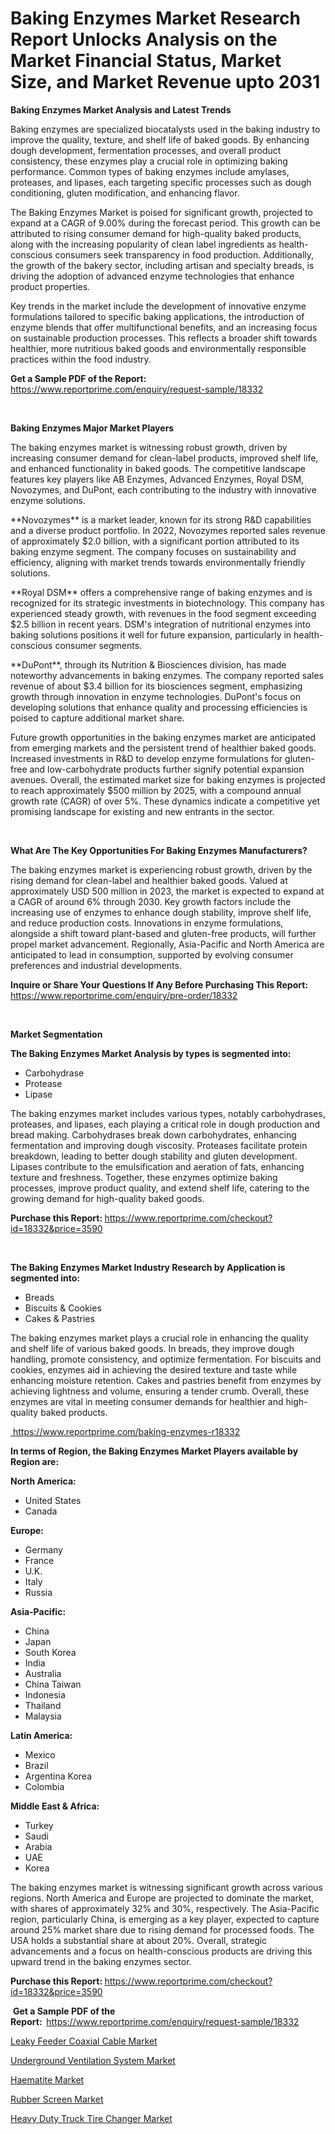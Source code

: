 <p><h1>Baking Enzymes Market Research Report Unlocks Analysis on the Market Financial Status, Market Size, and Market Revenue upto 2031</h1></p><p><strong>Baking Enzymes Market Analysis and Latest Trends</strong></p>
<p><p>Baking enzymes are specialized biocatalysts used in the baking industry to improve the quality, texture, and shelf life of baked goods. By enhancing dough development, fermentation processes, and overall product consistency, these enzymes play a crucial role in optimizing baking performance. Common types of baking enzymes include amylases, proteases, and lipases, each targeting specific processes such as dough conditioning, gluten modification, and enhancing flavor.</p><p>The Baking Enzymes Market is poised for significant growth, projected to expand at a CAGR of 9.00% during the forecast period. This growth can be attributed to rising consumer demand for high-quality baked products, along with the increasing popularity of clean label ingredients as health-conscious consumers seek transparency in food production. Additionally, the growth of the bakery sector, including artisan and specialty breads, is driving the adoption of advanced enzyme technologies that enhance product properties. </p><p>Key trends in the market include the development of innovative enzyme formulations tailored to specific baking applications, the introduction of enzyme blends that offer multifunctional benefits, and an increasing focus on sustainable production processes. This reflects a broader shift towards healthier, more nutritious baked goods and environmentally responsible practices within the food industry.</p></p>
<p><strong>Get a Sample PDF of the Report:&nbsp;</strong> <a href="https://www.reportprime.com/enquiry/request-sample/18332?utm_campaign=1949&utm_medium=2&utm_source=Github&utm_content=ia&utm_term=24122024&utm_id=baking-enzymes">https://www.reportprime.com/enquiry/request-sample/18332</a></p>
<p>&nbsp;</p>
<p><strong>Baking Enzymes Major Market Players</strong></p>
<p><p>The baking enzymes market is witnessing robust growth, driven by increasing consumer demand for clean-label products, improved shelf life, and enhanced functionality in baked goods. The competitive landscape features key players like AB Enzymes, Advanced Enzymes, Royal DSM, Novozymes, and DuPont, each contributing to the industry with innovative enzyme solutions.</p><p>**Novozymes** is a market leader, known for its strong R&D capabilities and a diverse product portfolio. In 2022, Novozymes reported sales revenue of approximately $2.0 billion, with a significant portion attributed to its baking enzyme segment. The company focuses on sustainability and efficiency, aligning with market trends towards environmentally friendly solutions.</p><p>**Royal DSM** offers a comprehensive range of baking enzymes and is recognized for its strategic investments in biotechnology. This company has experienced steady growth, with revenues in the food segment exceeding $2.5 billion in recent years. DSM's integration of nutritional enzymes into baking solutions positions it well for future expansion, particularly in health-conscious consumer segments.</p><p>**DuPont**, through its Nutrition & Biosciences division, has made noteworthy advancements in baking enzymes. The company reported sales revenue of about $3.4 billion for its biosciences segment, emphasizing growth through innovation in enzyme technologies. DuPont's focus on developing solutions that enhance quality and processing efficiencies is poised to capture additional market share.</p><p>Future growth opportunities in the baking enzymes market are anticipated from emerging markets and the persistent trend of healthier baked goods. Increased investments in R&D to develop enzyme formulations for gluten-free and low-carbohydrate products further signify potential expansion avenues. Overall, the estimated market size for baking enzymes is projected to reach approximately $500 million by 2025, with a compound annual growth rate (CAGR) of over 5%. These dynamics indicate a competitive yet promising landscape for existing and new entrants in the sector.</p></p>
<p>&nbsp;</p>
<p><strong>What Are The Key Opportunities For Baking Enzymes Manufacturers?</strong></p>
<p><p>The baking enzymes market is experiencing robust growth, driven by the rising demand for clean-label and healthier baked goods. Valued at approximately USD 500 million in 2023, the market is expected to expand at a CAGR of around 6% through 2030. Key growth factors include the increasing use of enzymes to enhance dough stability, improve shelf life, and reduce production costs. Innovations in enzyme formulations, alongside a shift toward plant-based and gluten-free products, will further propel market advancement. Regionally, Asia-Pacific and North America are anticipated to lead in consumption, supported by evolving consumer preferences and industrial developments.</p></p>
<p><strong>Inquire or Share Your Questions If Any Before Purchasing This Report:</strong> <a href="https://www.reportprime.com/enquiry/pre-order/18332?utm_campaign=1949&utm_medium=2&utm_source=Github&utm_content=ia&utm_term=24122024&utm_id=baking-enzymes">https://www.reportprime.com/enquiry/pre-order/18332</a></p>
<p>&nbsp;</p>
<p><strong>Market Segmentation</strong></p>
<p><strong>The Baking Enzymes Market Analysis by types is segmented into:</strong></p>
<p><ul><li>Carbohydrase</li><li>Protease</li><li>Lipase</li></ul></p>
<p><p>The baking enzymes market includes various types, notably carbohydrases, proteases, and lipases, each playing a critical role in dough production and bread making. Carbohydrases break down carbohydrates, enhancing fermentation and improving dough viscosity. Proteases facilitate protein breakdown, leading to better dough stability and gluten development. Lipases contribute to the emulsification and aeration of fats, enhancing texture and freshness. Together, these enzymes optimize baking processes, improve product quality, and extend shelf life, catering to the growing demand for high-quality baked goods.</p></p>
<p><strong>Purchase this Report:&nbsp;</strong><a href="https://www.reportprime.com/checkout?id=18332&price=3590&utm_campaign=1949&utm_medium=2&utm_source=Github&utm_content=ia&utm_term=24122024&utm_id=baking-enzymes">https://www.reportprime.com/checkout?id=18332&price=3590</a></p>
<p>&nbsp;</p>
<p><strong>The Baking Enzymes Market Industry Research by Application is segmented into:</strong></p>
<p><ul><li>Breads</li><li>Biscuits & Cookies</li><li>Cakes & Pastries</li></ul></p>
<p><p>The baking enzymes market plays a crucial role in enhancing the quality and shelf life of various baked goods. In breads, they improve dough handling, promote consistency, and optimize fermentation. For biscuits and cookies, enzymes aid in achieving the desired texture and taste while enhancing moisture retention. Cakes and pastries benefit from enzymes by achieving lightness and volume, ensuring a tender crumb. Overall, these enzymes are vital in meeting consumer demands for healthier and high-quality baked products.</p></p>
<p><a href="https://www.reportprime.com/baking-enzymes-r18332?utm_campaign=1949&utm_medium=2&utm_source=Github&utm_content=ia&utm_term=24122024&utm_id=baking-enzymes">&nbsp;https://www.reportprime.com/baking-enzymes-r18332</a></p>
<p><strong>In terms of Region, the Baking Enzymes Market Players available by Region are:</strong></p>
<p>
    <p> <strong> North America: </strong>
        <ul>
            <li>United States</li>
            <li>Canada</li>
        </ul>
        </p> 
    <p> <strong> Europe: </strong>
        <ul>
            <li>Germany</li>
            <li>France</li>
            <li>U.K.</li>
            <li>Italy</li>
            <li>Russia</li>
        </ul>
        </p> 
    <p> <strong> Asia-Pacific: </strong>
        <ul>
            <li>China</li>
            <li>Japan</li>
            <li>South Korea</li>
            <li>India</li>
            <li>Australia</li>
            <li>China Taiwan</li>
            <li>Indonesia</li>
            <li>Thailand</li>
            <li>Malaysia</li>
        </ul>
        </p> 
    <p> <strong> Latin America: </strong>
        <ul>
            <li>Mexico</li>
            <li>Brazil</li>
            <li>Argentina Korea</li>
            <li>Colombia</li>
        </ul>
        </p> 
    <p> <strong> Middle East & Africa: </strong>
        <ul>
            <li>Turkey</li>
            <li>Saudi</li>
            <li>Arabia</li>
            <li>UAE</li>
            <li>Korea</li>
        </ul>
    </p>
    </p>
<p><p>The baking enzymes market is witnessing significant growth across various regions. North America and Europe are projected to dominate the market, with shares of approximately 32% and 30%, respectively. The Asia-Pacific region, particularly China, is emerging as a key player, expected to capture around 25% market share due to rising demand for processed foods. The USA holds a substantial share at about 20%. Overall, strategic advancements and a focus on health-conscious products are driving this upward trend in the baking enzymes sector.</p></p>
<p><strong>Purchase this Report: </strong><a href="https://www.reportprime.com/checkout?id=18332&price=3590&utm_campaign=1949&utm_medium=2&utm_source=Github&utm_content=ia&utm_term=24122024&utm_id=baking-enzymes">https://www.reportprime.com/checkout?id=18332&price=3590</a></p>
<p>&nbsp;<strong>Get a Sample PDF of the Report:&nbsp;&nbsp;</strong><a href="https://www.reportprime.com/enquiry/request-sample/18332?utm_campaign=1949&utm_medium=2&utm_source=Github&utm_content=ia&utm_term=24122024&utm_id=baking-enzymes">https://www.reportprime.com/enquiry/request-sample/18332</a></p>
<p><strong></strong></p>
<p><p><a href="https://www.linkedin.com/pulse/future-growth-trends-leaky-feeder-coaxial-cable-market-dru7e?utm_campaign=1949&utm_medium=2&utm_source=Github&utm_content=ia&utm_term=24122024&utm_id=baking-enzymes">Leaky Feeder Coaxial Cable Market</a></p><p><a href="https://www.linkedin.com/pulse/global-underground-ventilation-system-market-analysis-trends-sbvme?utm_campaign=1949&utm_medium=2&utm_source=Github&utm_content=ia&utm_term=24122024&utm_id=baking-enzymes">Underground Ventilation System Market</a></p><p><a href="https://www.linkedin.com/pulse/haematite-market-report-industry-drivers-challenges-expected-rvpqc?utm_campaign=1949&utm_medium=2&utm_source=Github&utm_content=ia&utm_term=24122024&utm_id=baking-enzymes">Haematite Market</a></p><p><a href="https://www.linkedin.com/pulse/comprehensive-rubber-screen-market-report-size-trends-projected-lweoe?utm_campaign=1949&utm_medium=2&utm_source=Github&utm_content=ia&utm_term=24122024&utm_id=baking-enzymes">Rubber Screen Market</a></p><p><a href="https://www.linkedin.com/pulse/global-analysis-heavy-duty-truck-tire-changer-market-uzuae?utm_campaign=1949&utm_medium=2&utm_source=Github&utm_content=ia&utm_term=24122024&utm_id=baking-enzymes">Heavy Duty Truck Tire Changer Market</a></p></p>